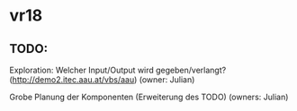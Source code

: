 # vr18



## TODO:
Exploration: Welcher Input/Output wird gegeben/verlangt? (http://demo2.itec.aau.at/vbs/aau)  (owner: Julian)

Grobe Planung der Komponenten (Erweiterung des TODO) (owners: Julian)
